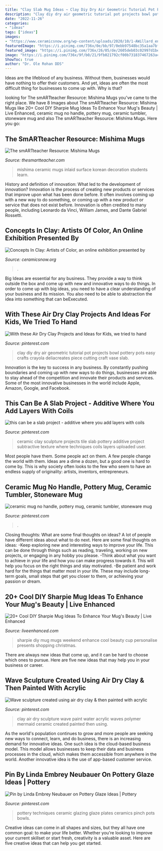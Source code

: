 ```yaml
---
title: "Clay Slab Mug Ideas ~ Clay Diy Dry Air Geometric Tutorial Pot Projects Bowl Pottery Pots Easy Crafts Crayola Deliacreates Piece Cutting Craft Vase Slab"
description: "Clay diy dry air geometric tutorial pot projects bowl pottery pots easy crafts crayola deliacreates piece cutting craft vase slab"
date: "2022-11-26"
categories:
- "ideas"
tags: ["ideas"]
images:
- "https://www.ceramicsnow.org/wp-content/uploads/2020/10/1-AWillard_entangle-02A-737x1024.jpg"
featuredImage: "https://i.pinimg.com/736x/0e/bb/97/0ebb97548bc35a1aa7bfdf7d0e8e5f91--pottery-techniques-pottery-plates.jpg"
featured_image: "https://i.pinimg.com/736x/26/05/de/2605deb03c02997d1be9ae53034d1155.jpg"
image: "https://i.pinimg.com/736x/9f/b0/21/9fb021792cf00b731837467263ac4f35.jpg"
ShowToc: true
author: "Dr. Ole Rohan DDS"
---
```



Ideas are the lifeblood of any business. Without them, businesses would have nothing to offer their customers. And yet, ideas are often the most difficult thing for businesses to come up with. Why is that?

	

		
looking for The smARTteacher Resource: Mishima Mugs you've came to the right place. We have 8 Images about The smARTteacher Resource: Mishima Mugs like 20+ Cool DIY Sharpie Mug Ideas To Enhance Your Mug&#039;s Beauty | Live Enhanced, ceramic mug no handle, pottery mug, ceramic tumbler, stoneware mug and also The smARTteacher Resource: Mishima Mugs. Here you go:
		
    
## The SmARTteacher Resource: Mishima Mugs

<img loading=lazy src="http://supplies.thesmartteacher.com.s3.amazonaws.com/assets/exchange/IMG_1477.jpg" onerror="this.onerror=null;this.src='https://tse2.mm.bing.net/th?id=OIP.-ODkkFmV0nthvZv6clzwIwHaJ4&amp;pid=15.1';" alt="The smARTteacher Resource: Mishima Mugs">

_Source: thesmartteacher.com_

>mishima ceramic mugs inlaid surface korean decoration students learn. 

	

History and definition of innovation: What led to the development of innovation?
Innovation is the process of creating new products or services that improve upon what has been done before. It often involves coming up with a new way to do something, or coming up with a new product or service that does not exist before. Innovation is often credited to many people, including Leonardo da Vinci, William James, and Dante Gabriel Rossetti.

    
## Concepts In Clay: Artists Of Color, An Online Exhibition Presented By

<img loading=lazy src="https://www.ceramicsnow.org/wp-content/uploads/2020/10/1-AWillard_entangle-02A-737x1024.jpg" onerror="this.onerror=null;this.src='https://tse4.mm.bing.net/th?id=OIP.fXlEoe6to-QX5AUMjL0aUwHaKS&amp;pid=15.1';" alt="Concepts In Clay: Artists of Color, an online exhibition presented by">

_Source: ceramicsnow.org_

>. 

	

Big Ideas are essential for any business. They provide a way to think outside the box and come up with new and innovative ways to do things. In order to come up with big ideas, you need to have a clear understanding of your business and its mission. You also need to be able to abstraction the idea into something that can beExecuted.

    
## With These Air Dry Clay Projects And Ideas For Kids, We Tried To Hand

<img loading=lazy src="https://i.pinimg.com/736x/26/05/de/2605deb03c02997d1be9ae53034d1155.jpg" onerror="this.onerror=null;this.src='https://tse2.mm.bing.net/th?id=OIP.mECMZtsEAw7QuVWX1yaMlwHaMV&amp;pid=15.1';" alt="With these Air Dry Clay Projects and Ideas for Kids, we tried to hand">

_Source: pinterest.com_

>clay diy dry air geometric tutorial pot projects bowl pottery pots easy crafts crayola deliacreates piece cutting craft vase slab. 

	

Innovation is the key to success in any business. By constantly pushing boundaries and coming up with new ways to do things, businesses are able to stay ahead of the competition and innovate their products and services. Some of the most innovative businesses in the world include Apple, Amazon, Google, and Facebook.

    
## This Can Be A Slab Project - Additive Where You Add Layers With Coils

<img loading=lazy src="https://i.pinimg.com/736x/fb/cf/b1/fbcfb16dc2fb0c4a8d605155754806e2--pottery-techniques-group-art.jpg" onerror="this.onerror=null;this.src='https://tse4.mm.bing.net/th?id=OIP.6f_z75DKgl5A4xCm_pQhyQHaNK&amp;pid=15.1';" alt="this can be a slab project - additive where you add layers with coils">

_Source: pinterest.com_

>ceramic clay sculpture projects tile slab pottery additive project subtractive texture where techniques coils layers uploaded user. 

	

Most people have them. Some people act on them. A few people change the world with them. Ideas are a dime a dozen, but a good one is hard to come by. This is why society often looks to the few who seem to have an endless supply of originality: artists, inventors, entrepreneurs.

    
## Ceramic Mug No Handle, Pottery Mug, Ceramic Tumbler, Stoneware Mug

<img loading=lazy src="https://i.pinimg.com/736x/9f/b0/21/9fb021792cf00b731837467263ac4f35.jpg" onerror="this.onerror=null;this.src='https://tse4.mm.bing.net/th?id=OIP.Fs7R5-x_pdWFvhKxfjdPoQHaE8&amp;pid=15.1';" alt="ceramic mug no handle, pottery mug, ceramic tumbler, stoneware mug">

_Source: pinterest.com_

>. 

	

Closing thoughts: What are some final thoughts on ideas?
A lot of people have different ideas about what to do next. Here are some final thoughts on ideas: 
-Keep exploring new and interesting ways to improve your life. This can be done through things such as reading, traveling, working on new projects, or engaging in any hobby you please.
-Think about what you want to achieve in your life and how you can make progress towards it. This will help you focus on the right things and stay motivated. 
-Be patient and work hard for the things that matter most in your life. These may include long-term goals, small steps that get you closer to them, or achieving your passion or dream.

    
## 20+ Cool DIY Sharpie Mug Ideas To Enhance Your Mug&#039;s Beauty | Live Enhanced

<img loading=lazy src="http://www.liveenhanced.com/wp-content/uploads/2018/01/DIY-sharpie-mugs-ideas-25.jpg" onerror="this.onerror=null;this.src='https://tse3.mm.bing.net/th?id=OIP.UvMpIGUFP6zj5cxqK5jUpQHaEQ&amp;pid=15.1';" alt="20+ Cool DIY Sharpie Mug Ideas To Enhance Your Mug&#039;s Beauty | Live Enhanced">

_Source: liveenhanced.com_

>sharpie diy mug mugs weekend enhance cool beauty cup personalise presents shopping christmas. 

	

There are always new ideas that come up, and it can be hard to choose which ones to pursue. Here are five new ideas that may help you in your business or career.

    
## Wave Sculpture Created Using Air Dry Clay &amp; Then Painted With Acrylic

<img loading=lazy src="https://i.pinimg.com/736x/3b/d7/3d/3bd73db1ff70cc038d0b36a33b03661d--air-dry-clay-waves.jpg" onerror="this.onerror=null;this.src='https://tse2.mm.bing.net/th?id=OIP.tBTQ1GbMO7azPGH3J6OFIAHaJ4&amp;pid=15.1';" alt="Wave sculpture created using air dry clay &amp; then painted with acrylic">

_Source: pinterest.com_

>clay air dry sculpture wave paint water acrylic waves polymer mermaid ceramic created painted then using. 

	

As the world's population continues to grow and more people are seeking new ways to connect, learn, and do business, there is an increasing demand for innovative ideas. One such idea is the cloud-based business model. This model allows businesses to keep their data and business processes in the cloud, which makes them accessible from anywhere in the world. Another innovative idea is the use of app-based customer service.

    
## Pin By Linda Embrey Neubauer On Pottery Glaze Ideas | Pottery

<img loading=lazy src="https://i.pinimg.com/736x/0e/bb/97/0ebb97548bc35a1aa7bfdf7d0e8e5f91--pottery-techniques-pottery-plates.jpg" onerror="this.onerror=null;this.src='https://tse1.mm.bing.net/th?id=OIP.sEUthGYW4EUCryzAJoaCJQHaGJ&amp;pid=15.1';" alt="Pin by Linda Embrey Neubauer on Pottery Glaze Ideas | Pottery">

_Source: pinterest.com_

>pottery techniques ceramic glazing glaze plates ceramics pinch pots bowls. 

	

Creative ideas can come in all shapes and sizes, but they all have one common goal: to make your life better. Whether you're looking to improve your current skillset or start fresh, creativity is a valuable asset. Here are five creative ideas that can help you get started.

